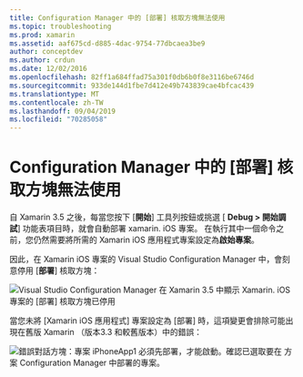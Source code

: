 ```yaml
---
title: Configuration Manager 中的 [部署] 核取方塊無法使用
ms.topic: troubleshooting
ms.prod: xamarin
ms.assetid: aaf675cd-d885-4dac-9754-77dbcaea3be9
author: conceptdev
ms.author: crdun
ms.date: 12/02/2016
ms.openlocfilehash: 82ff1a684ffad75a301f0db6b0f8e3116be6746d
ms.sourcegitcommit: 933de144d1fbe7d412e49b743839cae4bfcac439
ms.translationtype: MT
ms.contentlocale: zh-TW
ms.lasthandoff: 09/04/2019
ms.locfileid: "70285058"
---
```

# <a name="deploy-checkboxes-disabled-in-configuration-manager"></a>Configuration Manager 中的 [部署] 核取方塊無法使用

自 Xamarin 3.5 之後，每當您按下 [**開始**] 工具列按鈕或挑選 [ **Debug > 開始調試**] 功能表項目時，就會自動部署 xamarin. iOS 專案。 在執行其中一個命令之前，您仍然需要將所需的 Xamarin iOS 應用程式專案設定為**啟始專案**。

因此，在 Xamarin iOS 專案的 Visual Studio Configuration Manager 中，會刻意停用 [**部署**] 核取方塊：

![](deploy-checkboxes-images/configuration.png "Visual Studio Configuration Manager 在 Xamarin 3.5 中顯示 Xamarin. iOS 專案的 [部署] 核取方塊已停用")

當您未將 [Xamarin iOS 應用程式] 專案設定為 [部署] 時，這項變更會排除可能出現在舊版 Xamarin （版本3.3 和較舊版本）中的錯誤：

![](deploy-checkboxes-images/error.png "錯誤對話方塊：專案 iPhoneApp1 必須先部署，才能啟動。確認已選取要在 方案 Configuration Manager 中部署的專案。")
